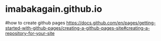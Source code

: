 # imabakagain.github.io

#how to create github pages
https://docs.github.com/en/pages/getting-started-with-github-pages/creating-a-github-pages-site#creating-a-repository-for-your-site
